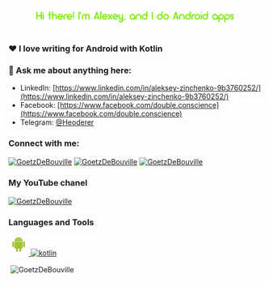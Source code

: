 <p align="center"><a href="https://goetzdebouville.github.io/GoetzDeBouville/"><img width="80%" alt="Hello, I'm Alexey, android developer/freelancer/digital nomad 🧭" src="./assets/header_text.png" /></a></p>


### ❤️ I love writing for Android with Kotlin

### 💬 Ask me about anything here:
- LinkedIn: [https://www.linkedin.com/in/aleksey-zinchenko-9b3760252/](https://www.linkedin.com/in/aleksey-zinchenko-9b3760252/)
- Facebook: [https://www.facebook.com/double.conscience](https://www.facebook.com/double.conscience)
- Telegram: [@Heoderer](https://t.me/heoderer)

### Connect with me:

<p align="left">
<a href="https://www.facebook.com/double.conscience" target="blank"><img align="center" src="https://cdn.jsdelivr.net/npm/simple-icons@3.0.1/icons/facebook.svg" alt="GoetzDeBouville" height="30" width="40" /></a>
<a href="https://www.linkedin.com/in/aleksey-zinchenko-9b3760252/" target="blank"><img align="center" src="https://cdn.jsdelivr.net/npm/simple-icons@3.0.1/icons/linkedin.svg" alt="GoetzDeBouville" height="30" width="40" /></a>
<a href="https://t.me/heoderer" target="blank"><img align="center" src="https://cdn.jsdelivr.net/npm/simple-icons@3.0.1/icons/telegram.svg" alt="GoetzDeBouville" height="30" width="40" /></a>
  
### My YouTube chanel

<a href="https://www.youtube.com/channel/UCA7m1QrtIv8pFu_IbI9SPVg" target="blank"><img align="center" src="https://cdn.jsdelivr.net/npm/simple-icons@3.0.1/icons/youtube.svg" alt="GoetzDeBouville" height="30" width="40" /></a>

### Languages and Tools

<p align="left"> <a href="https://developer.android.com" target="_blank"> <img src="https://raw.githubusercontent.com/devicons/devicon/master/icons/android/android-original-wordmark.svg" alt="android" width="40" height="40"/> </a> <a href="https://kotlinlang.org" target="_blank"> <img src="https://www.vectorlogo.zone/logos/kotlinlang/kotlinlang-icon.svg" alt="kotlin" width="40" height="40"/> </a> </p>

<p>&nbsp;<img align="center" src="https://github-readme-stats.vercel.app/api?username=GoetzDeBouville&show_icons=true&locale=en&theme=radical&hide_border=true&include_all_commits=true&count_private=true&line_height=30" alt="GoetzDeBouville" /></p>
